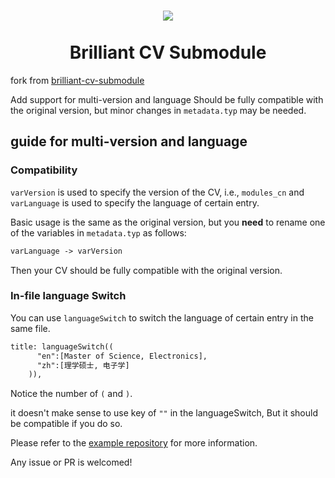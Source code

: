 <h1 align="center">
  <img src='https://github.com/mintyfrankie/mintyfrankie/assets/77310871/64861d2d-971c-47cd-a5e8-5ad8659f2c2b'>
  <br><br>
  Brilliant CV Submodule
</h1>

fork from [brilliant-cv-submodule](https://github.com/mintyfrankie/brilliant-CV-submodule)

Add support for multi-version and language
Should be fully compatible with the original version, but minor changes in `metadata.typ` may be needed.

## guide for multi-version and language
### Compatibility
`varVersion` is used to specify the version of the CV, i.e., `modules_cn` and `varLanguage` is used to specify the language of certain entry.

Basic usage is the same as the original version, but you **need** to rename one of the variables in `metadata.typ` as follows:

```tex
varLanguage -> varVersion
```
Then your CV should be fully compatible with the original version.

### In-file language Switch

You can use `languageSwitch` to switch the language of certain entry in the same file.

```tex
title: languageSwitch((
      "en":[Master of Science, Electronics],
      "zh":[理学硕士, 电子学]
    )),
```
Notice the number of `(` and `)`.

it doesn't make sense to use key of `""` in the languageSwitch, But it should be compatible if you do so.


Please refer to the [example repository](https://github.com/HernandoR/lz-brilliant-cv) for more information.



Any issue or PR is welcomed!
